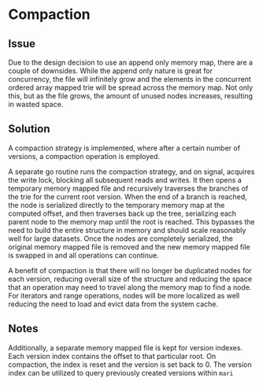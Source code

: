 # Compaction


## Issue

Due to the design decision to use an append only memory map, there are a couple of downsides. While the append only nature is great for concurrency, the file will infinitely grow and the elements in the concurrent ordered array mapped trie will be spread across the memory map. Not only this, but as the file grows, the amount of unused nodes increases, resulting in wasted space.


## Solution

A compaction strategy is implemented, where after a certain number of versions, a compaction operation is employed.

A separate go routine runs the compaction strategy, and on signal, acquires the write lock, blocking all subsequent reads and writes. It then opens a temporary memory mapped file and recursively traverses the branches of the trie for the current root version. When the end of a branch is reached, the node is serialized directly to the temporary memory map at the computed offset, and then traverses back up the tree, serializing each parent node to the memory map until the root is reached. This bypasses the need to build the entire structure in memory and should scale reasonably well for large datasets. Once the nodes are completely serialized, the original memory mapped file is removed and the new memory mapped file is swapped in and all operations can continue. 

A benefit of compaction is that there will no longer be duplicated nodes for each version, reducing overall size of the structure and reducing the space that an operation may need to travel along the memory map to find a node. For iterators and range operations, nodes will be more localized as well reducing the need to load and evict data from the system cache.


## Notes

Additionally, a separate memory mapped file is kept for version indexes. Each version index contains the offset to that particular root. On compaction, the index is reset and the version is set back to 0. The version index can be utilized to query previously created versions within `mari`
